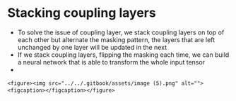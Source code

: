# Stacking coupling layers

* To solve the issue of coupling layer, we stack coupling layers on top of each other but alternate the masking pattern, the layers that are left unchanged by one layer will be updated in the next
* If we stack coupling layers, flipping the masking each time, we can build a neural network that is able to transform the whole input tensor
*

    <figure><img src="../../.gitbook/assets/image (5).png" alt=""><figcaption></figcaption></figure>
